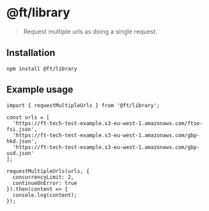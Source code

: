 # @ft/library

> Request multiple urls as doing a single request.

## Installation

```
npm install @ft/library
```

## Example usage

```
import { requestMultipleUrls } from '@ft/library';

const urls = [
  'https://ft-tech-test-example.s3-eu-west-1.amazonaws.com/ftse-fsi.json',
  'https://ft-tech-test-example.s3-eu-west-1.amazonaws.com/gbp-hkd.json',
  'https://ft-tech-test-example.s3-eu-west-1.amazonaws.com/gbp-usd.json'
];

requestMultipleUrls(urls, {
  concurrencyLimit: 2,
  continueOnError: true
}).then(content => {
  console.log(content);
});
```
